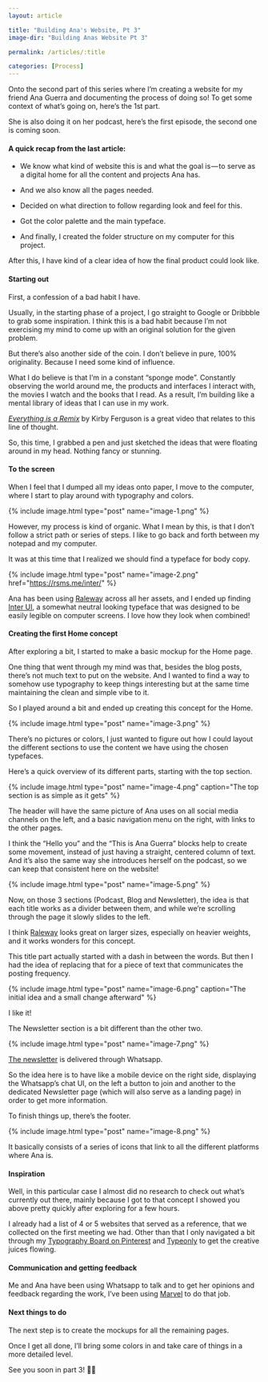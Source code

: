 ```yaml
---
layout: article

title: "Building Ana's Website, Pt 3"
image-dir: "Building Anas Website Pt 3"

permalink: /articles/:title

categories: [Process]
---
```



Onto the second part of this series where I’m creating a website for my friend Ana Guerra and documenting the process of doing so! To get some context of what’s going on, here’s the 1st part.

She is also doing it on her podcast, here’s the first episode, the second one is coming soon.

#### A quick recap from the last article:
- We know what kind of website this is and what the goal is — to serve as a digital home for all the content and projects Ana has.

- And we also know all the pages needed.

- Decided on what direction to follow regarding look and feel for this.

- Got the color palette and the main typeface.

- And finally, I created the folder structure on my computer for this project.

After this, I have kind of a clear idea of how the final product could look like.


#### Starting out
First, a confession of a bad habit I have.

Usually, in the starting phase of a project, I go straight to Google or Dribbble to grab some inspiration. I think this is a bad habit because I’m not exercising my mind to come up with an original solution for the given problem.

But there’s also another side of the coin. I don’t believe in pure, 100% originality. Because I need some kind of influence.

What I do believe is that I’m in a constant “sponge mode”. Constantly observing the world around me, the products and interfaces I interact with, the movies I watch and the books that I read. As a result, I’m building like a mental library of ideas that I can use in my work.

*[Everything is a Remix](https://www.youtube.com/watch?v=nJPERZDfyWc)* by Kirby Ferguson is a great video that relates to this line of thought.

So, this time, I grabbed a pen and just sketched the ideas that were floating around in my head. Nothing fancy or stunning.


#### To the screen
When I feel that I dumped all my ideas onto paper, I move to the computer, where I start to play around with typography and colors.

{% include image.html type="post" name="image-1.png" %}

However, my process is kind of organic. What I mean by this, is that I don’t follow a strict path or series of steps. I like to go back and forth between my notepad and my computer.

It was at this time that I realized we should find a typeface for body copy.

  {% include image.html type="post" name="image-2.png" href="https://rsms.me/inter/" %}

Ana has been using [Raleway](https://fonts.google.com/specimen/Raleway) across all her assets, and I ended up finding [Inter UI](https://rsms.me/inter/), a somewhat neutral looking typeface that was designed to be easily legible on computer screens. I love how they look when combined!


#### Creating the first Home concept
After exploring a bit, I started to make a basic mockup for the Home page.

One thing that went through my mind was that, besides the blog posts, there’s not much text to put on the website. And I wanted to find a way to somehow use typography to keep things interesting but at the same time maintaining the clean and simple vibe to it.

So I played around a bit and ended up creating this concept for the Home.

  
  
  {% include image.html type="post" name="image-3.png" %}

There’s no pictures or colors, I just wanted to figure out how I could layout the different sections to use the content we have using the chosen typefaces.

Here’s a quick overview of its different parts, starting with the top section.



  {% include image.html type="post" name="image-4.png" caption="The top section is as simple as it gets" %}

The header will have the same picture of Ana uses on all social media channels on the left, and a basic navigation menu on the right, with links to the other pages.

I think the “Hello you” and the “This is Ana Guerra” blocks help to create some movement, instead of just having a straight, centered column of text. And it’s also the same way she introduces herself on the podcast, so we can keep that consistent here on the website!


  
  {% include image.html type="post" name="image-5.png" %}

Now, on those 3 sections (Podcast, Blog and Newsletter), the idea is that each title works as a divider between them, and while we’re scrolling through the page it slowly slides to the left.

I think [Raleway](https://fonts.google.com/specimen/Raleway) looks great on larger sizes, especially on heavier weights, and it works wonders for this concept.

This title part actually started with a dash in between the words. But then I had the idea of replacing that for a piece of text that communicates the posting frequency.



  {% include image.html type="post" name="image-6.png" caption="The initial idea and a small change afterward" %}

I like it!

The Newsletter section is a bit different than the other two.



  {% include image.html type="post" name="image-7.png" %}

[The newsletter](https://chat.whatsapp.com/invite/H7NiyFlukld7scG6OuDnPp) is delivered through Whatsapp.

So the idea here is to have like a mobile device on the right side, displaying the Whatsapp’s chat UI, on the left a button to join and another to the dedicated Newsletter page (which will also serve as a landing page) in order to get more information.

To finish things up, there’s the footer.



  {% include image.html type="post" name="image-8.png" %}

It basically consists of a series of icons that link to all the different platforms where Ana is.


#### Inspiration
Well, in this particular case I almost did no research to check out what’s currently out there, mainly because I got to that concept I showed you above pretty quickly after exploring for a few hours.

I already had a list of 4 or 5 websites that served as a reference, that we collected on the first meeting we had. Other than that I only navigated a bit through my [Typography Board on Pinterest](https://www.pinterest.pt/vascogmm/typography/) and [Typeonly](http://typeonly.tumblr.com/) to get the creative juices flowing.


#### Communication and getting feedback
Me and Ana have been using Whatsapp to talk and to get her opinions and feedback regarding the work, I’ve been using [Marvel](https://marvelapp.com/) to do that job.


#### Next things to do
The next step is to create the mockups for all the remaining pages.

Once I get all done, I’ll bring some colors in and take care of things in a more detailed level.

See you soon in part 3! 👋🏼
